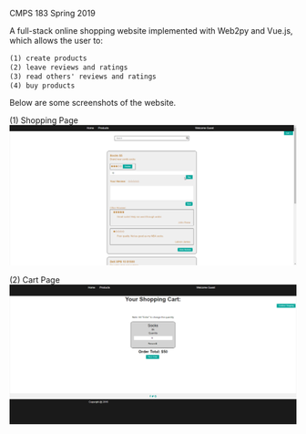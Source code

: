 CMPS 183 Spring 2019

A full-stack online shopping website implemented with Web2py and Vue.js, which allows the user to:

    (1) create products
    (2) leave reviews and ratings
    (3) read others' reviews and ratings
    (4) buy products


Below are some screenshots of the website.

(1) Shopping Page
![](screenshots/chrome_FysXW0jnpN.png)

(2) Cart Page
![](screenshots/chrome_aLIWPpDvkX.png)
